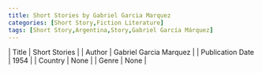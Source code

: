 ```yaml
---
title: Short Stories by Gabriel Garcia Marquez
categories: [Short Story,Fiction Literature]
tags: [Short Story,Argentina,Story,Gabriel García Márquez]
---     
```

| Title | Short Stories  |
| Author |  Gabriel Garcia Marquez  |
| Publication Date | 1954   |
| Country | None |
| Genre | None  |
        